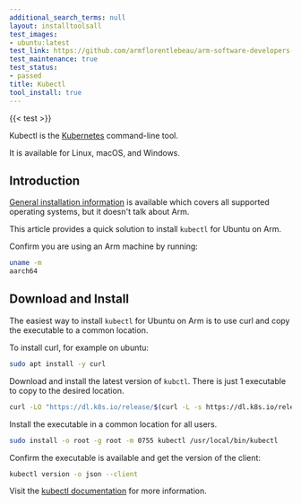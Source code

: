 ```yaml
---
additional_search_terms: null
layout: installtoolsall
test_images:
- ubuntu:latest
test_link: https://github.com/armflorentlebeau/arm-software-developers-ads/actions/runs/3540052189
test_maintenance: true
test_status:
- passed
title: Kubectl
tool_install: true
---
```


{{< test >}}

Kubectl is the [Kubernetes](https://kubernetes.io/) command-line tool. 

It is available for Linux, macOS, and Windows.

## Introduction

[General installation information](https://kubernetes.io/docs/tasks/tools/) is available which covers all supported operating systems, but it doesn't talk about Arm. 

This article provides a quick solution to install `kubectl` for Ubuntu on Arm.

Confirm you are using an Arm machine by running:

```bash { command_line="user@localhost | 2" }
uname -m
aarch64
```

## Download and Install

The easiest way to install `kubectl` for Ubuntu on Arm is to use curl and copy the executable to a common location. 

To install curl, for example on ubuntu:

```bash { target="ubuntu:latest" }
sudo apt install -y curl
```

Download and install the latest version of `kubctl`. There is just 1 executable to copy to the desired location.

```bash { target="ubuntu:latest" }
curl -LO "https://dl.k8s.io/release/$(curl -L -s https://dl.k8s.io/release/stable.txt)/bin/linux/arm64/kubectl"
```

Install the executable in a common location for all users. 

```bash { target="ubuntu:latest" }
sudo install -o root -g root -m 0755 kubectl /usr/local/bin/kubectl
```

Confirm the executable is available and get the version of the client:

```bash { target="ubuntu:latest" }
kubectl version -o json --client
```

Visit the [kubectl documentation](https://kubernetes.io/docs/reference/kubectl/) for more information.